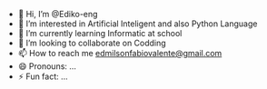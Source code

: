 - 👋 Hi, I’m @Ediko-eng
- 👀 I’m interested in Artificial Inteligent and also Python Language
- 🌱 I’m currently learning Informatic at school
- 💞️ I’m looking to collaborate on Codding
- 📫 How to reach me edmilsonfabiovalente@gmail.com
- 😄 Pronouns: ...
- ⚡ Fun fact: ...

<!---
Ediko-eng/Ediko-eng is a ✨ special ✨ repository because its `README.md` (this file) appears on your GitHub profile.
You can click the Preview link to take a look at your changes.
--->
